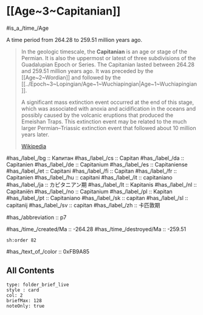 # [[Age~3~Capitanian]] 

#is_a_/time_/Age 

A time period from 264.28 to 259.51 million years ago. 

> In the geologic timescale, the **Capitanian** is an age or stage of the Permian. It is also the uppermost or latest of three subdivisions of the Guadalupian Epoch or Series. The Capitanian lasted between 264.28 and 259.51 million years ago. It was preceded by the [[Age~2~Wordian]] and followed by the [[../Epoch~3~Lopingian/Age~1~Wuchiapingian|Age~1~Wuchiapingian]]. 
> 
> A significant mass extinction event occurred at the end of this stage, which was associated with anoxia and acidification in the oceans and possibly caused by the volcanic eruptions that produced the Emeishan Traps. This extinction event may be related to the much larger Permian–Triassic extinction event that followed about 10 million years later.
>
> [Wikipedia](https://en.wikipedia.org/wiki/Capitanian)

#has_/label_/bg  :: Капитан
#has_/label_/cs  :: Capitan
#has_/label_/da  :: Capitanien
#has_/label_/de  :: Capitanium
#has_/label_/es  :: Capitaniense
#has_/label_/et  :: Capitani
#has_/label_/fi  :: Capitan
#has_/label_/fr  :: Capitanien
#has_/label_/hu  :: capitani
#has_/label_/it  :: capitaniano
#has_/label_/ja  :: カピタニアン期
#has_/label_/lt  :: Kapitanis
#has_/label_/nl  :: Capitaniën
#has_/label_/no  :: Capitanium
#has_/label_/pl  :: Kapitan
#has_/label_/pt  :: Capitaniano
#has_/label_/sk  :: capitan
#has_/label_/sl  :: capitanij
#has_/label_/sv  :: capitan
#has_/label_/zh  :: 卡匹敦期

#has_/abbreviation :: p7

#has_/time_/created/Ma :: -264.28 
#has_/time_/destroyed/Ma :: -259.51 

    sh:order 82 

#has_/text_of_/color :: 0xFB9A85

## All Contents

```ccard
type: folder_brief_live
style : card
col: 2
briefMax: 128
noteOnly: true
```


